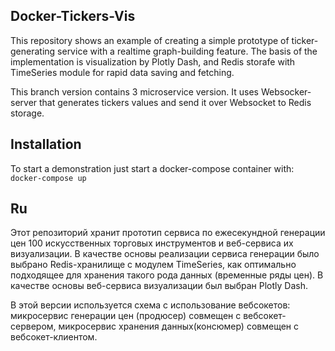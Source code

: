 Docker-Tickers-Vis
---
This repository shows an example of creating a simple prototype of ticker-generating service with a 
realtime graph-building feature. The basis of the implementation is visualization by Plotly Dash, 
and Redis storafe with TimeSeries module for rapid data saving and fetching.

This branch version contains 3 microservice version. It uses Websocker-server that generates tickers values and send it 
over Websocket to Redis storage.

Installation
---
To start a demonstration just start a docker-compose container with:
```docker-compose up```

Ru 
---
Этот репозиторий хранит прототип сервиса по ежесекундной генерации цен 100 искусственных торговых инструментов 
и веб-сервиса их визуализации.
В качестве основы реализации сервиса генерации было выбрано Redis-хранилище с модулем TimeSeries, 
как оптимально подходящее для хранения такого рода данных (временные ряды цен). 
В качестве основы веб-сервиса визуализации был выбран Plotly Dash. 

В этой версии используется схема с использование вебсокетов: 
микросервис генерации цен (продюсер) совмещен с вебсокет-сервером, микросервис хранения данных(консюмер) совмещен с вебсокет-клиентом.

